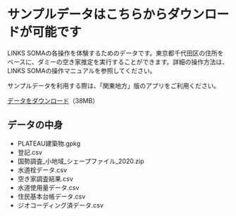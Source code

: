 # サンプルデータはこちらからダウンロードが可能です
LINKS SOMAの各操作を体験するためのデータです。東京都千代田区の住所をベースに、ダミーの空き家推定を実行することができます。詳細の操作方法は、LINKS SOMAの操作マニュアルを参照してください。

サンプルデータを利用する際は、「関東地方」版のアプリをご利用ください。

[データをダウンロード](https://storage.googleapis.com/links-soma/example/%E3%82%B5%E3%83%B3%E3%83%95%E3%82%9A%E3%83%AB%E3%83%86%E3%82%99%E3%83%BC%E3%82%BF.zip)（38MB）

## データの中身

* PLATEAU建築物.gpkg
* 登記.csv
* 国勢調査_小地域_シェープファイル_2020.zip
* 水道栓データ.csv
* 空き家調査結果.csv
* 水道使用量データ.csv
* 住民基本台帳データ.csv
* ジオコーディング済データ.csv
